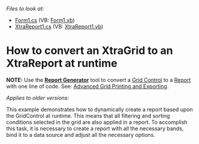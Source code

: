 <!-- default file list -->
*Files to look at*:

* [Form1.cs](./CS/Reporting_how-to-convert-an-xtragrid-to-an-xtrareport-at-runtime-e108/Form1.cs) (VB: [Form1.vb](./VB/Reporting_how-to-convert-an-xtragrid-to-an-xtrareport-at-runtime-e108/Form1.vb))
* [XtraReport1.cs](./CS/Reporting_how-to-convert-an-xtragrid-to-an-xtrareport-at-runtime-e108/XtraReport1.cs) (VB: [XtraReport1.vb](./VB/Reporting_how-to-convert-an-xtragrid-to-an-xtrareport-at-runtime-e108/XtraReport1.vb))
<!-- default file list end -->
# How to convert an XtraGrid to an XtraReport at runtime

<b>NOTE:</b> Use the <b><a href="https://docs.devexpress.com/XtraReports/DevExpress.XtraReports.ReportGeneration.ReportGenerator">Report Generator</a></b> tool to convert a <a href="https://docs.devexpress.com/WindowsForms/DevExpress.XtraGrid.GridControl">Grid Control</a> to a <a href="https://docs.devexpress.com/XtraReports/DevExpress.XtraReports.UI.XtraReport">Report</a> with one line of code. See: <a href="https://docs.devexpress.com/WindowsForms/114962/controls-and-libraries/data-grid/export-and-printing/advanced-grid-printing-and-exporting">Advanced Grid Printing and Exporting</a>.


<i>Applies to older versions:</i>
<p>This example demonstrates how to dynamically create a report based upon the GridControl at runtime.  This means that all filtering and sorting conditions selected in the grid are also applied in a report. To accomplish this task, it is necessary to create a report with all the necessary bands, bind it to a data source and adjust all the necessary options.</p>


<br/>



